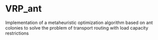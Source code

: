 # VRP_ant
Implementation of a metaheuristic optimization algorithm based on ant colonies to solve the problem of transport routing with load capacity restrictions
